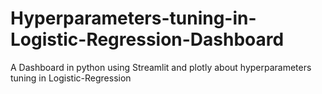 # Hyperparameters-tuning-in-Logistic-Regression-Dashboard
A Dashboard in python using Streamlit and plotly about hyperparameters tuning in Logistic-Regression
